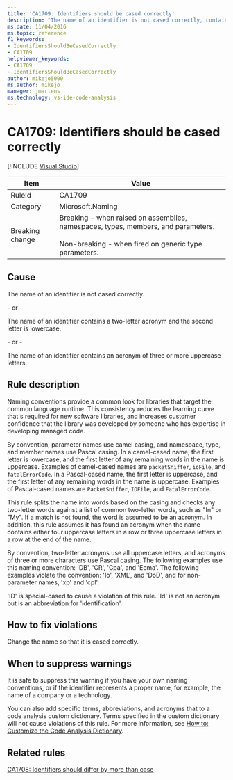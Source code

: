 ```yaml
---
title: 'CA1709: Identifiers should be cased correctly'
description: "The name of an identifier is not cased correctly, contains a two-letter acronym and the second letter is lowercase, or contains an acronym of three or more uppercase letters."
ms.date: 11/04/2016
ms.topic: reference
f1_keywords:
- IdentifiersShouldBeCasedCorrectly
- CA1709
helpviewer_keywords:
- CA1709
- IdentifiersShouldBeCasedCorrectly
author: mikejo5000
ms.author: mikejo
manager: jmartens
ms.technology: vs-ide-code-analysis
---
```

# CA1709: Identifiers should be cased correctly

 [!INCLUDE [Visual Studio](~/includes/applies-to-version/vs-windows-only.md)]

|Item|Value|
|-|-|
|RuleId|CA1709|
|Category|Microsoft.Naming|
|Breaking change|Breaking - when raised on assemblies, namespaces, types, members, and parameters.<br /><br /> Non-breaking - when fired on generic type parameters.|

## Cause

The name of an identifier is not cased correctly.

\- or -

The name of an identifier contains a two-letter acronym and the second letter is lowercase.

\- or -

The name of an identifier contains an acronym of three or more uppercase letters.

## Rule description

Naming conventions provide a common look for libraries that target the common language runtime. This consistency reduces the learning curve that's required for new software libraries, and increases customer confidence that the library was developed by someone who has expertise in developing managed code.

By convention, parameter names use camel casing, and namespace, type, and member names use Pascal casing. In a camel-cased name, the first letter is lowercase, and the first letter of any remaining words in the name is uppercase. Examples of camel-cased names are `packetSniffer`, `ioFile`, and `fatalErrorCode`. In a Pascal-cased name, the first letter is uppercase, and the first letter of any remaining words in the name is uppercase. Examples of Pascal-cased names are `PacketSniffer`, `IOFile`, and `FatalErrorCode`.

This rule splits the name into words based on the casing and checks any two-letter words against a list of common two-letter words, such as "In" or "My". If a match is not found, the word is assumed to be an acronym. In addition, this rule assumes it has found an acronym when the name contains either four uppercase letters in a row or three uppercase letters in a row at the end of the name.

By convention, two-letter acronyms use all uppercase letters, and acronyms of three or more characters use Pascal casing. The following examples use this naming convention: 'DB', 'CR', 'Cpa', and 'Ecma'. The following examples violate the convention: 'Io', 'XML', and 'DoD', and for non-parameter names, 'xp' and 'cpl'.

'ID' is special-cased to cause a violation of this rule. 'Id' is not an acronym but is an abbreviation for 'identification'.

## How to fix violations

Change the name so that it is cased correctly.

## When to suppress warnings

It is safe to suppress this warning if you have your own naming conventions, or if the identifier represents a proper name, for example, the name of a company or a technology.

You can also add specific terms, abbreviations, and acronyms that to a code analysis custom dictionary. Terms specified in the custom dictionary will not cause violations of this rule. For more information, see [How to: Customize the Code Analysis Dictionary](../code-quality/how-to-customize-the-code-analysis-dictionary.md).

## Related rules

[CA1708: Identifiers should differ by more than case](/dotnet/fundamentals/code-analysis/quality-rules/ca1708)

